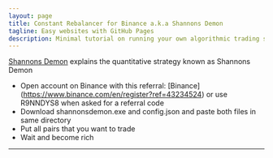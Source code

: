 ```yaml
---
layout: page
title: Constant Rebalancer for Binance a.k.a Shannons Demon
tagline: Easy websites with GitHub Pages
description: Minimal tutorial on running your own algorithmic trading strategy on Binance that cannot be beat in the long run
---
```


[Shannons Demon](https://thepfengineer.com/2016/04/25/rebalancing-with-shannons-demon/) explains the quantitative strategy known as Shannons Demon

- Open account on Binance with this referral: [Binance] (https://www.binance.com/en/register?ref=43234524) or use R9NNDYS8 when asked for a referral code
- Download shannonsdemon.exe and config.json and paste both files in same directory
- Put all pairs that you want to trade
- Wait and become rich
---

